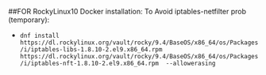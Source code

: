 ##FOR RockyLinux10 Docker installation: To Avoid iptables-netfilter prob (temporary):
  - ```dnf install https://dl.rockylinux.org/vault/rocky/9.4/BaseOS/x86_64/os/Packages/i/iptables-libs-1.8.10-2.el9.x86_64.rpm https://dl.rockylinux.org/vault/rocky/9.4/BaseOS/x86_64/os/Packages/i/iptables-nft-1.8.10-2.el9.x86_64.rpm  --allowerasing```
